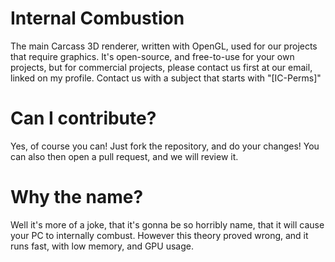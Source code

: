 # Internal Combustion

The main Carcass 3D renderer, written with OpenGL, used for our projects that require graphics.
It's open-source, and free-to-use for your own projects, but for commercial projects, please contact us first at our email, linked on my profile.
Contact us with a subject that starts with "[IC-Perms]"

# Can I contribute?

Yes, of course you can! Just fork the repository, and do your changes! You can also then open a pull request, and we will review it.

# Why the name?

Well it's more of a joke, that it's gonna be so horribly name, that it will cause your PC to internally combust. 
However this theory proved wrong, and it runs fast, with low memory, and GPU usage.
